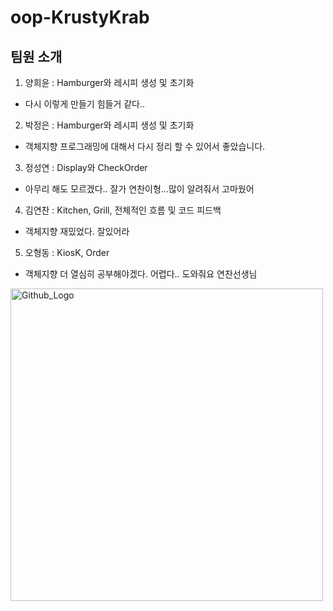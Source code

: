 # oop-KrustyKrab

## 팀원 소개
1. 양희윤 : Hamburger와 레시피 생성 및 초기화 
- 다시 이렇게 만들기 힘들거 같다..
2. 박정은 : Hamburger와 레시피 생성 및 초기화
- 객체지향 프로그래밍에 대해서 다시 정리 할 수 있어서 좋았습니다.
3. 정성연 : Display와 CheckOrder
- 아무리 해도 모르겠다.. 잘가 연찬이형...많이 알려줘서 고마웠어
4. 김연찬 : Kitchen, Grill, 전체적인 흐름 및 코드 피드백
- 객체지향 재밌었다. 잘있어라 
5. 오형동 : KiosK, Order
- 객체지향 더 열심히 공부해야겠다. 어렵다.. 도와줘요 연찬선생님

<img src="/Users/ohyeongdong/desktop/print.png" width="500px" height="500px" title="Github_Logo"></img>